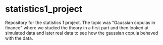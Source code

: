 # statistics1_project


Repository for the statistics 1 project.
The topic was "Gaussian copulas in finance" where we studied the theory in a first part and then looked at simulated data and later real data to see how the gaussian copula behaved with the data.
